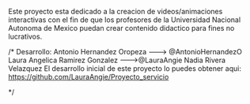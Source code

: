Este proyecto esta dedicado a la creacion de videos/animaciones interactivas con el fin de que los profesores de la Universidad Nacional Autonoma de Mexico puedan crear contenido didactico para fines no lucrativos.


/*
Desarrollo: 
Antonio Hernandez Oropeza ---> @AntonioHernandezO
Laura Angelica Ramirez Gonzalez --->@LauraAngie
Nadia Rivera Velazquez
El desarrollo inicial de este proyecto lo puedes obtener aqui: https://github.com/LauraAngie/Proyecto_servicio

*/